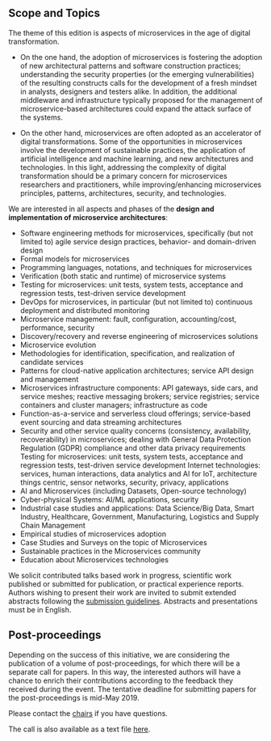 ## Scope and Topics

The theme of this edition is aspects of microservices in the age of digital transformation.

 - On the one hand, the adoption of microservices is fostering the adoption of new architectural patterns and software construction practices; understanding the security properties (or the emerging vulnerabilities) of the resulting constructs calls for the development of a fresh mindset in analysts, designers and testers alike. In addition, the additional middleware and infrastructure typically proposed for the management of microservice-based architectures could expand the attack surface of the systems.

 - On the other hand, microservices are often adopted as an accelerator of digital transformations. Some of the opportunities in microservices involve the development of sustainable practices, the application of artificial intelligence and machine learning, and new architectures and technologies. In this light, addressing the complexity of digital transformation should be a primary concern for microservices researchers and practitioners, while improving/enhancing microservices principles, patterns, architectures, security, and technologies.

We are interested in all aspects and phases of the **design and implementation of microservice architectures**:

 - Software engineering methods for microservices, specifically (but not limited to) agile service design practices, behavior- and domain-driven design
 - Formal models for microservices
 - Programming languages, notations, and techniques for microservices
 - Verification (both static and runtime) of microservice systems
 - Testing for microservices: unit tests, system tests, acceptance and regression tests, test-driven service development
 - DevOps for microservices, in particular (but not limited to) continuous deployment and distributed monitoring
 - Microservice management: fault, configuration, accounting/cost, performance, security
 - Discovery/recovery and reverse engineering of microservices solutions
 - Microservice evolution
 - Methodologies for identification, specification, and realization of candidate services
 - Patterns for cloud-native application architectures; service API design and management
 - Microservices infrastructure components: API gateways, side cars, and service meshes; reactive messaging brokers; service registries; service containers and cluster managers; infrastructure as code
 - Function-as-a-service and serverless cloud offerings; service-based event sourcing and data streaming architectures
 - Security and other service quality concerns (consistency, availability, recoverability) in microservices; dealing with General Data Protection Regulation (GDPR) compliance and other data privacy requirements
Testing for microservices: unit tests, system tests, acceptance and regression tests, test-driven service development
Internet technologies: services, human interactions, data analytics and AI for IoT, architecture things centric, sensor networks, security, privacy, applications
 - AI and Microservices (including Datasets, Open-source technology)
 - Cyber-physical Systems: AI/ML applications, security
 - Industrial case studies and applications: Data Science/Big Data, Smart Industry, Healthcare, Government, Manufacturing, Logistics and Supply Chain Management
 - Empirical studies of microservices adoption
 - Case Studies and Surveys on the topic of Microservices
 - Sustainable practices in the Microservices community
 - Education about Microservices technologies

We solicit contributed talks based work in progress, scientific work published or submitted for publication, or practical experience reports.
Authors wishing to present their work are invited to submit extended abstracts following the <a onclick="$('#submission_tab a').trigger('click'); return false;" href="#submission">submission guidelines</a>.
Abstracts and presentations must be in English.

## Post-proceedings
Depending on the success of this initiative, we are considering the publication of a volume of post-proceedings, for which there will be a separate call for papers.
In this way, the interested authors will have a chance to enrich their contributions according to the feedback they received during the event.
The tentative deadline for submitting papers for the post-proceedings is mid-May 2019.

Please contact the [chairs](/committees) if you have questions.

<div class="alert alert-info hidden-print" role="alert">
<span class="glyphicon glyphicon-info-sign"></span> The call is also available as a text file <a href="{{ "/cfp.txt" | relative_url }}">here</a>.
</div>
